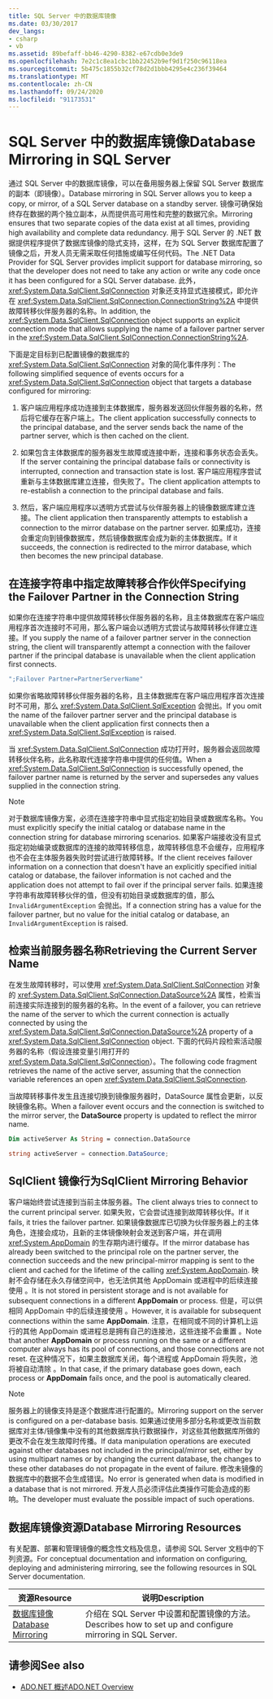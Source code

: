 ```yaml
---
title: SQL Server 中的数据库镜像
ms.date: 03/30/2017
dev_langs:
- csharp
- vb
ms.assetid: 89befaff-bb46-4290-8382-e67cdb0e3de9
ms.openlocfilehash: 7e2c1c8ea1cbc1bb22452b9ef9d1f250c96118ea
ms.sourcegitcommit: 5b475c1855b32cf78d2d1bbb4295e4c236f39464
ms.translationtype: MT
ms.contentlocale: zh-CN
ms.lasthandoff: 09/24/2020
ms.locfileid: "91173531"
---
```

# <a name="database-mirroring-in-sql-server"></a><span data-ttu-id="ccbfd-102">SQL Server 中的数据库镜像</span><span class="sxs-lookup"><span data-stu-id="ccbfd-102">Database Mirroring in SQL Server</span></span>

<span data-ttu-id="ccbfd-103">通过 SQL Server 中的数据库镜像，可以在备用服务器上保留 SQL Server 数据库的副本（即镜像）。</span><span class="sxs-lookup"><span data-stu-id="ccbfd-103">Database mirroring in SQL Server allows you to keep a copy, or mirror, of a SQL Server database on a standby server.</span></span> <span data-ttu-id="ccbfd-104">镜像可确保始终存在数据的两个独立副本，从而提供高可用性和完整的数据冗余。</span><span class="sxs-lookup"><span data-stu-id="ccbfd-104">Mirroring ensures that two separate copies of the data exist at all times, providing high availability and complete data redundancy.</span></span> <span data-ttu-id="ccbfd-105">用于 SQL Server 的 .NET 数据提供程序提供了数据库镜像的隐式支持，这样，在为 SQL Server 数据库配置了镜像之后，开发人员无需采取任何措施或编写任何代码。</span><span class="sxs-lookup"><span data-stu-id="ccbfd-105">The .NET Data Provider for SQL Server provides implicit support for database mirroring, so that the developer does not need to take any action or write any code once it has been configured for a SQL Server database.</span></span> <span data-ttu-id="ccbfd-106">此外，<xref:System.Data.SqlClient.SqlConnection> 对象还支持显式连接模式，即允许在 <xref:System.Data.SqlClient.SqlConnection.ConnectionString%2A> 中提供故障转移伙伴服务器的名称。</span><span class="sxs-lookup"><span data-stu-id="ccbfd-106">In addition, the <xref:System.Data.SqlClient.SqlConnection> object supports an explicit connection mode that allows supplying the name of a failover partner server in the <xref:System.Data.SqlClient.SqlConnection.ConnectionString%2A>.</span></span>  
  
 <span data-ttu-id="ccbfd-107">下面是定目标到已配置镜像的数据库的 <xref:System.Data.SqlClient.SqlConnection> 对象的简化事件序列：</span><span class="sxs-lookup"><span data-stu-id="ccbfd-107">The following simplified sequence of events occurs for a <xref:System.Data.SqlClient.SqlConnection> object that targets a database configured for mirroring:</span></span>  
  
1. <span data-ttu-id="ccbfd-108">客户端应用程序成功连接到主体数据库，服务器发送回伙伴服务器的名称，然后将它缓存在客户端上。</span><span class="sxs-lookup"><span data-stu-id="ccbfd-108">The client application successfully connects to the principal database, and the server sends back the name of the partner server, which is then cached on the client.</span></span>  
  
2. <span data-ttu-id="ccbfd-109">如果包含主体数据库的服务器发生故障或连接中断，连接和事务状态会丢失。</span><span class="sxs-lookup"><span data-stu-id="ccbfd-109">If the server containing the principal database fails or connectivity is interrupted, connection and transaction state is lost.</span></span> <span data-ttu-id="ccbfd-110">客户端应用程序尝试重新与主体数据库建立连接，但失败了。</span><span class="sxs-lookup"><span data-stu-id="ccbfd-110">The client application attempts to re-establish a connection to the principal database and fails.</span></span>  
  
3. <span data-ttu-id="ccbfd-111">然后，客户端应用程序以透明方式尝试与伙伴服务器上的镜像数据库建立连接。</span><span class="sxs-lookup"><span data-stu-id="ccbfd-111">The client application then transparently attempts to establish a connection to the mirror database on the partner server.</span></span> <span data-ttu-id="ccbfd-112">如果成功，连接会重定向到镜像数据库，然后镜像数据库会成为新的主体数据库。</span><span class="sxs-lookup"><span data-stu-id="ccbfd-112">If it succeeds, the connection is redirected to the mirror database, which then becomes the new principal database.</span></span>  
  
## <a name="specifying-the-failover-partner-in-the-connection-string"></a><span data-ttu-id="ccbfd-113">在连接字符串中指定故障转移合作伙伴</span><span class="sxs-lookup"><span data-stu-id="ccbfd-113">Specifying the Failover Partner in the Connection String</span></span>  

 <span data-ttu-id="ccbfd-114">如果你在连接字符串中提供故障转移伙伴服务器的名称，且主体数据库在客户端应用程序首次连接时不可用，那么客户端会以透明方式尝试与故障转移伙伴建立连接。</span><span class="sxs-lookup"><span data-stu-id="ccbfd-114">If you supply the name of a failover partner server in the connection string, the client will transparently attempt a connection with the failover partner if the principal database is unavailable when the client application first connects.</span></span>  
  
```csharp
";Failover Partner=PartnerServerName"  
```  
  
 <span data-ttu-id="ccbfd-115">如果你省略故障转移伙伴服务器的名称，且主体数据库在客户端应用程序首次连接时不可用，那么 <xref:System.Data.SqlClient.SqlException> 会抛出。</span><span class="sxs-lookup"><span data-stu-id="ccbfd-115">If you omit the name of the failover partner server and the principal database is unavailable when the client application first connects then a <xref:System.Data.SqlClient.SqlException> is raised.</span></span>  
  
 <span data-ttu-id="ccbfd-116">当 <xref:System.Data.SqlClient.SqlConnection> 成功打开时，服务器会返回故障转移伙伴名称，此名称取代连接字符串中提供的任何值。</span><span class="sxs-lookup"><span data-stu-id="ccbfd-116">When a <xref:System.Data.SqlClient.SqlConnection> is successfully opened, the failover partner name is returned by the server and supersedes any values supplied in the connection string.</span></span>  
  
> [!NOTE]
> <span data-ttu-id="ccbfd-117">对于数据库镜像方案，必须在连接字符串中显式指定初始目录或数据库名称。</span><span class="sxs-lookup"><span data-stu-id="ccbfd-117">You must explicitly specify the initial catalog or database name in the connection string for database mirroring scenarios.</span></span> <span data-ttu-id="ccbfd-118">如果客户端接收没有显式指定初始编录或数据库的连接的故障转移信息，故障转移信息不会缓存，应用程序也不会在主体服务器失败时尝试进行故障转移。</span><span class="sxs-lookup"><span data-stu-id="ccbfd-118">If the client receives failover information on a connection that doesn't have an explicitly specified initial catalog or database, the failover information is not cached and the application does not attempt to fail over if the principal server fails.</span></span> <span data-ttu-id="ccbfd-119">如果连接字符串有故障转移伙伴的值，但没有初始目录或数据库的值，那么 `InvalidArgumentException` 会抛出。</span><span class="sxs-lookup"><span data-stu-id="ccbfd-119">If a connection string has a value for the failover partner, but no value for the initial catalog or database, an `InvalidArgumentException` is raised.</span></span>  
  
## <a name="retrieving-the-current-server-name"></a><span data-ttu-id="ccbfd-120">检索当前服务器名称</span><span class="sxs-lookup"><span data-stu-id="ccbfd-120">Retrieving the Current Server Name</span></span>  

 <span data-ttu-id="ccbfd-121">在发生故障转移时，可以使用 <xref:System.Data.SqlClient.SqlConnection> 对象的 <xref:System.Data.SqlClient.SqlConnection.DataSource%2A> 属性，检索当前连接实际连接到的服务器的名称。</span><span class="sxs-lookup"><span data-stu-id="ccbfd-121">In the event of a failover, you can retrieve the name of the server to which the current connection is actually connected by using the <xref:System.Data.SqlClient.SqlConnection.DataSource%2A> property of a <xref:System.Data.SqlClient.SqlConnection> object.</span></span> <span data-ttu-id="ccbfd-122">下面的代码片段检索活动服务器的名称（假设连接变量引用打开的 <xref:System.Data.SqlClient.SqlConnection>）。</span><span class="sxs-lookup"><span data-stu-id="ccbfd-122">The following code fragment retrieves the name of the active server, assuming that the connection variable references an open <xref:System.Data.SqlClient.SqlConnection>.</span></span>  
  
 <span data-ttu-id="ccbfd-123">当故障转移事件发生且连接切换到镜像服务器时，DataSource  属性会更新，以反映镜像名称。</span><span class="sxs-lookup"><span data-stu-id="ccbfd-123">When a failover event occurs and the connection is switched to the mirror server, the **DataSource** property is updated to reflect the mirror name.</span></span>  
  
```vb  
Dim activeServer As String = connection.DataSource  
```  
  
```csharp  
string activeServer = connection.DataSource;  
```  
  
## <a name="sqlclient-mirroring-behavior"></a><span data-ttu-id="ccbfd-124">SqlClient 镜像行为</span><span class="sxs-lookup"><span data-stu-id="ccbfd-124">SqlClient Mirroring Behavior</span></span>  

 <span data-ttu-id="ccbfd-125">客户端始终尝试连接到当前主体服务器。</span><span class="sxs-lookup"><span data-stu-id="ccbfd-125">The client always tries to connect to the current principal server.</span></span> <span data-ttu-id="ccbfd-126">如果失败，它会尝试连接到故障转移伙伴。</span><span class="sxs-lookup"><span data-stu-id="ccbfd-126">If it fails, it tries the failover partner.</span></span> <span data-ttu-id="ccbfd-127">如果镜像数据库已切换为伙伴服务器上的主体角色，连接会成功，且新的主体镜像映射会发送到客户端，并在调用 <xref:System.AppDomain> 的生存期内进行缓存。</span><span class="sxs-lookup"><span data-stu-id="ccbfd-127">If the mirror database has already been switched to the principal role on the partner server, the connection succeeds and the new principal-mirror mapping is sent to the client and cached for the lifetime of the calling <xref:System.AppDomain>.</span></span> <span data-ttu-id="ccbfd-128">映射不会存储在永久存储空间中，也无法供其他 AppDomain 或进程中的后续连接使用  。</span><span class="sxs-lookup"><span data-stu-id="ccbfd-128">It is not stored in persistent storage and is not available for subsequent connections in a different **AppDomain** or process.</span></span> <span data-ttu-id="ccbfd-129">但是，可以供相同 AppDomain 中的后续连接使用  。</span><span class="sxs-lookup"><span data-stu-id="ccbfd-129">However, it is available for subsequent connections within the same **AppDomain**.</span></span> <span data-ttu-id="ccbfd-130">注意，在相同或不同的计算机上运行的其他 AppDomain 或进程总是拥有自己的连接池，这些连接不会重置  。</span><span class="sxs-lookup"><span data-stu-id="ccbfd-130">Note that another **AppDomain** or process running on the same or a different computer always has its pool of connections, and those connections are not reset.</span></span> <span data-ttu-id="ccbfd-131">在这种情况下，如果主数据库关闭，每个进程或 AppDomain 将失败，池将被自动清除  。</span><span class="sxs-lookup"><span data-stu-id="ccbfd-131">In that case, if the primary database goes down, each process or **AppDomain** fails once, and the pool is automatically cleared.</span></span>  
  
> [!NOTE]
> <span data-ttu-id="ccbfd-132">服务器上的镜像支持是逐个数据库进行配置的。</span><span class="sxs-lookup"><span data-stu-id="ccbfd-132">Mirroring support on the server is configured on a per-database basis.</span></span> <span data-ttu-id="ccbfd-133">如果通过使用多部分名称或更改当前数据库对主体/镜像集中没有的其他数据库执行数据操作，对这些其他数据库所做的更改不会在发生故障时传播。</span><span class="sxs-lookup"><span data-stu-id="ccbfd-133">If data manipulation operations are executed against other databases not included in the principal/mirror set, either by using multipart names or by changing the current database, the changes to these other databases do not propagate in the event of failure.</span></span> <span data-ttu-id="ccbfd-134">修改未镜像的数据库中的数据不会生成错误。</span><span class="sxs-lookup"><span data-stu-id="ccbfd-134">No error is generated when data is modified in a database that is not mirrored.</span></span> <span data-ttu-id="ccbfd-135">开发人员必须评估此类操作可能会造成的影响。</span><span class="sxs-lookup"><span data-stu-id="ccbfd-135">The developer must evaluate the possible impact of such operations.</span></span>  
  
## <a name="database-mirroring-resources"></a><span data-ttu-id="ccbfd-136">数据库镜像资源</span><span class="sxs-lookup"><span data-stu-id="ccbfd-136">Database Mirroring Resources</span></span>  

 <span data-ttu-id="ccbfd-137">有关配置、部署和管理镜像的概念性文档及信息，请参阅 SQL Server 文档中的下列资源。</span><span class="sxs-lookup"><span data-stu-id="ccbfd-137">For conceptual documentation and information on configuring, deploying and administering mirroring, see the following resources in SQL Server documentation.</span></span>  
  
|<span data-ttu-id="ccbfd-138">资源</span><span class="sxs-lookup"><span data-stu-id="ccbfd-138">Resource</span></span>|<span data-ttu-id="ccbfd-139">说明</span><span class="sxs-lookup"><span data-stu-id="ccbfd-139">Description</span></span>|  
|--------------|-----------------|  
|[<span data-ttu-id="ccbfd-140">数据库镜像</span><span class="sxs-lookup"><span data-stu-id="ccbfd-140">Database Mirroring</span></span>](/sql/database-engine/database-mirroring/database-mirroring-sql-server)|<span data-ttu-id="ccbfd-141">介绍在 SQL Server 中设置和配置镜像的方法。</span><span class="sxs-lookup"><span data-stu-id="ccbfd-141">Describes how to set up and configure mirroring in SQL Server.</span></span>|  
  
## <a name="see-also"></a><span data-ttu-id="ccbfd-142">请参阅</span><span class="sxs-lookup"><span data-stu-id="ccbfd-142">See also</span></span>

- [<span data-ttu-id="ccbfd-143">ADO.NET 概述</span><span class="sxs-lookup"><span data-stu-id="ccbfd-143">ADO.NET Overview</span></span>](../ado-net-overview.md)
